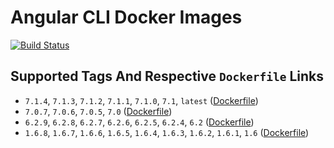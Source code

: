 # Angular CLI Docker Images

[![Build Status](https://travis-ci.org/schroedan/docker-hub-ng.svg?branch=master)](https://travis-ci.org/schroedan/docker-hub-ng)

## Supported Tags And Respective `Dockerfile` Links

* `7.1.4`, `7.1.3`, `7.1.2`, `7.1.1`, `7.1.0`, `7.1`, `latest` ([Dockerfile](https://github.com/schroedan/docker-hub-ng/blob/7.1/7.1/Dockerfile))
* `7.0.7`, `7.0.6`, `7.0.5`, `7.0` ([Dockerfile](https://github.com/schroedan/docker-hub-ng/blob/7.0/7.0/Dockerfile))
* `6.2.9`, `6.2.8`, `6.2.7`, `6.2.6`, `6.2.5`, `6.2.4`, `6.2` ([Dockerfile](https://github.com/schroedan/docker-hub-ng/blob/6.2/6.2/Dockerfile))
* `1.6.8`, `1.6.7`, `1.6.6`, `1.6.5`, `1.6.4`, `1.6.3`, `1.6.2`, `1.6.1`, `1.6` ([Dockerfile](https://github.com/schroedan/docker-hub-ng/blob/1.6/1.6/Dockerfile))
